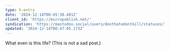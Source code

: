 ```yaml
---
type: h-entry
date: '2024-12-14T00:45:38.401Z'
client_id: 'https://micropublish.net/'
syndication: 'https://mastodon.social/users/donthatedontkill/statuses/113648416302785390'
updated: '2024-12-14T00:47:05.173Z'
---
```

What even is this life?
(This is not a sad post.)

